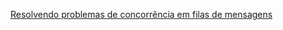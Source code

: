 
[Resolvendo problemas de concorrência em filas de mensagens](https://github.com/cristianom-ciandt/Lessons-Learned/tree/master/Subjects/Message-Broker/Case1/)